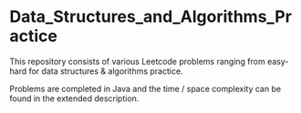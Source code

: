 # Data_Structures_and_Algorithms_Practice
This repository consists of various Leetcode problems ranging from easy-hard for data structures &amp; algorithms practice.
<p>Problems are completed in Java and the time / space complexity can be found in the extended description.
